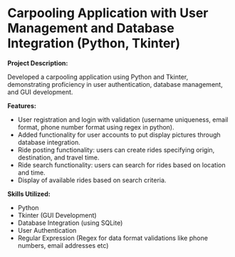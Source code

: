 # Carpooling Application with User Management and Database Integration (Python, Tkinter)

**Project Description:**

Developed a carpooling application using Python and Tkinter, demonstrating proficiency in user authentication, database management, and GUI development.

**Features:**

-	User registration and login with validation (username uniqueness, email format, phone number format using regex in python).
-	Added functionality for user accounts to put display pictures through database integration.
-	Ride posting functionality: users can create rides specifying origin, destination, and travel time.
-	Ride search functionality: users can search for rides based on location and time.
-	Display of available rides based on search criteria.

**Skills Utilized:**

-	Python
-	Tkinter (GUI Development)
-	Database Integration (using SQLite)
-	User Authentication
-	Regular Expression (Regex for data format validations like phone numbers, email addresses etc)

